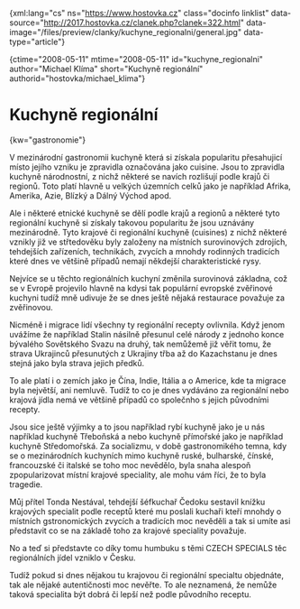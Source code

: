 
{xml:lang="cs" ns="https://www.hostovka.cz" class="docinfo linklist" data-source="http://2017.hostovka.cz/clanek.php?clanek=322.html" data-image="/files/preview/clanky/kuchyne_regionalni/general.jpg" data-type="article"}

{ctime="2008-05-11" mtime="2008-05-11" id="kuchyne\_regionalni" author="Michael Klíma" short="Kuchyně regionální" authorid="hostovka/michael\_klima"}

# Kuchyně regionální

<!-- generated attribute kw by user_udpatekw.sh on 2020-04-21, do not edit -->

{kw="gastronomie"}

V mezinárodní gastronomii kuchyně která si získala popularitu přesahujicí místo jejího vzniku je zpravidla označována jako cuisine. Jsou to zpravidla kuchyně národnostní, z nichž některé se navích rozlišují podle krajů či regionů. Toto platí hlavně u velkých územních celků jako je například Afrika, Amerika, Azie, Blízký a Dálný Východ apod.

Ale i některé etnické kuchyně se dělí podle krajů a regionů a některé tyto regionální kuchyně si získaly takovou popularitu že jsou uznávány mezinárodně. Tyto krajové či regionální kuchyně (cuisines) z nichž některé vznikly již ve střtedověku byly založeny na místních surovinových zdrojích, tehdejších zařízeních, technikách, zvycích a mnohdy rodinných tradicích které dnes ve většině případů nemají někdejší charakteristické rysy.

Nejvíce se u těchto regionálních kuchyní změnila surovinová základna, což se v Evropě projevilo hlavně na kdysi tak populární evropské zvěřinové kuchyni tudíž mně udivuje že se dnes ještě nějaká restaurace považuje za zvěřinovou.

Nicméně i migrace lidí všechny ty regionální recepty ovlivnila. Když jenom uvážíme že například Stalin násilně přesunul celé národy z jednoho konce bývalého Sovětského Svazu na druhý, tak nemůžemě již věřit tomu, že strava Ukrajinců přesunutých z Ukrajiny třba až do Kazachstanu je dnes stejná jako byla strava jejich předků.

To ale platí i o zemích jako je Čína, Indie, Itália a o Americe, kde ta migrace byla největší, ani nemluvě. Tudíž to co je dnes vydáváno za regionální nebo krajová jídla nemá ve většině případů co společnho s jejich původními recepty.

Jsou sice ještě výjimky a to jsou například rybí kuchyně jako je u nás například kuchyně Třeboňská a nebo kuchyně přímořské jako je například kuchyně Středomořská. Za socializmu, v době gastronomikého temna, kdy se o mezinárodních kuchyních mimo kuchyně ruské, bulharské, čínské, francouzské či italské se toho moc nevědělo, byla snaha alespoň zpopularizovat místní krajové speciality, ale mohu vám říci, že to byla tragedie.

Můj přítel Tonda Nestával, tehdejší šéfkuchař Čedoku sestavil knížku krajových specialit podle receptů které mu poslali kuchaři kteří mnohdy o místních gstronomických zvycích a tradicích moc nevěděli a tak si umíte asi představit co se na základě toho za krajové speciality považuje.

No a teď si představte co díky tomu humbuku s těmi CZECH SPECIALS těc regionálních jídel vzniklo v Česku.

Tudíž pokud si dnes nějakou tu krajovou či regionální specialtu objednáte, tak ale nějaké autentičnosti moc nevěřte. To ale neznamená, že nemůže taková specialita být dobrá či lepší než podle původního receptu.


